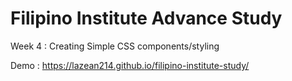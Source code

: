 # Filipino Institute Advance Study 

Week 4 : Creating Simple CSS components/styling

Demo : https://lazean214.github.io/filipino-institute-study/

